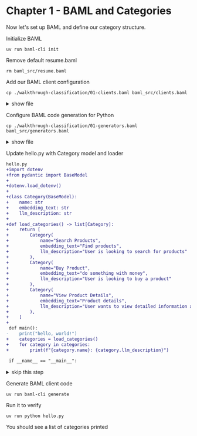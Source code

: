 # Chapter 1 - BAML and Categories

Now let's set up BAML and define our category structure.

Initialize BAML

    uv run baml-cli init

Remove default resume.baml

    rm baml_src/resume.baml

Add our BAML client configuration

    cp ./walkthrough-classification/01-clients.baml baml_src/clients.baml

<details>
<summary>show file</summary>

```rust
// ./walkthrough-classification/01-clients.baml
// Learn more about clients at https://docs.boundaryml.com/docs/snippets/clients/overview

client<llm> CustomGPT4o {
  provider openai
  options {
    model "gpt-4o"
    api_key env.OPENAI_API_KEY
  }
}

client<llm> CustomGPT4oMini {
  provider openai
  retry_policy Exponential
  options {
    model "gpt-4o-mini"
    api_key env.OPENAI_API_KEY
  }
}

// https://docs.boundaryml.com/docs/snippets/clients/retry
retry_policy Exponential {
  max_retries 2
  strategy {
    type exponential_backoff
    delay_ms 300
    multiplier 1.5
    max_delay_ms 10000
  }
}
```

</details>

Configure BAML code generation for Python

    cp ./walkthrough-classification/01-generators.baml baml_src/generators.baml

<details>
<summary>show file</summary>

```rust
// ./walkthrough-classification/01-generators.baml
// This helps use auto generate libraries you can use in the language of
// your choice. You can have multiple generators if you use multiple languages.
// Just ensure that the output_dir is different for each generator.
generator target {
    // Valid values: "python/pydantic", "typescript", "ruby/sorbet", "rest/openapi"
    output_type "python/pydantic"

    // Where the generated code will be saved (relative to baml_src/)
    output_dir "../"

    // The version of the BAML package you have installed
    version "0.82.0"

    // Valid values: "sync", "async"
    // This controls what `b.FunctionName()` will be (sync or async).
    default_client_mode sync
}
```

</details>

Update hello.py with Category model and loader

```diff
hello.py
+import dotenv
+from pydantic import BaseModel
+
+dotenv.load_dotenv()
+
+class Category(BaseModel):
+    name: str
+    embedding_text: str
+    llm_description: str
+
+def load_categories() -> list[Category]:
+    return [
+        Category(
+            name="Search Products",
+            embedding_text="Find products",
+            llm_description="User is looking to search for products"
+        ),
+        Category(
+            name="Buy Product",
+            embedding_text="do something with money",
+            llm_description="User is looking to buy a product"
+        ),
+        Category(
+            name="View Product Details",
+            embedding_text="Product details",
+            llm_description="User wants to view detailed information about a product"
+        ),
+    ]
+
 def main():
-    print("hello, world!")
+    categories = load_categories()
+    for category in categories:
+        print(f"{category.name}: {category.llm_description}")
 
 if __name__ == "__main__":
```

<details>
<summary>skip this step</summary>

    cp ./walkthrough-classification/01-hello.py hello.py

</details>

Generate BAML client code

    uv run baml-cli generate

Run it to verify

    uv run python hello.py

You should see a list of categories printed

